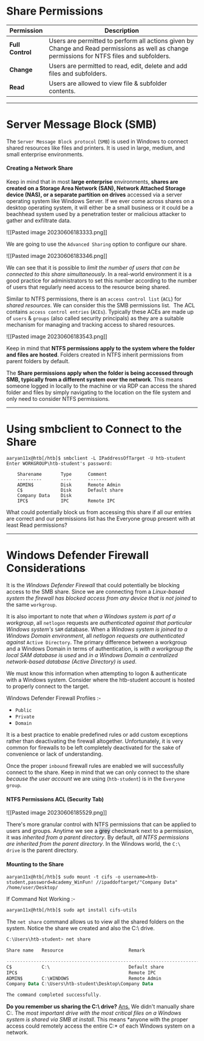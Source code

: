 # Share Permissions
| Permission   | Description                                                                                                                                  |
| ------------ | -------------------------------------------------------------------------------------------------------------------------------------------- |
| **Full Control** | Users are permitted to perform all actions given by Change and Read permissions as well as change permissions for NTFS files and subfolders. | 
| **Change**       | Users are permitted to read, edit, delete and add files and subfolders.                                                                      |
| **Read**         | Users are allowed to view file & subfolder contents.                                                                                         |

---

# Server Message Block (SMB)
The `Server Message Block protocol` (`SMB`) is used in Windows to connect shared resources like files and printers. It is used in large, medium, and small enterprise environments.


#### Creating a Network Share
Keep in mind that in most **large enterprise** environments, **shares are created on a Storage Area Network (SAN), Network Attached Storage device (NAS), or a separate partition on drives** accessed via a server operating system like Windows Server. If we ever come across shares on a desktop operating system, it will either be a small business or it could be a beachhead system used by a penetration tester or malicious attacker to gather and exfiltrate data.

![[Pasted image 20230606183333.png]]

We are going to use the `Advanced Sharing` option to configure our share.

![[Pasted image 20230606183346.png]]

We can see that it is possible to *limit the number of users that can be connected to this share simultaneously*. In a real-world environment it is a good practice for administrators to set this number according to the number of users that regularly need access to the resource being shared.

Similar to NTFS permissions, there is an `access control list` (`ACL`) for *shared resources*. We can consider this the SMB permissions list.  The ACL contains `access control entries` (`ACEs`). Typically these ACEs are made up of `users` & `groups` (also called security principals) as they are a suitable mechanism for managing and tracking access to shared resources.

![[Pasted image 20230606183543.png]]

Keep in mind that **NTFS permissions apply to the system where the folder and files are hosted**. Folders created in NTFS inherit permissions from parent folders by default.

The **Share permissions apply when the folder is being accessed through SMB, typically from a different system over the network**. This means someone logged in locally to the machine or via RDP can access the shared folder and files by simply navigating to the location on the file system and only need to consider NTFS permissions.


---
# Using smbclient to Connect to the Share
```shell
aaryan11x@htb[/htb]$ smbclient -L IPaddressOfTarget -U htb-student
Enter WORKGROUP\htb-student's password: 

	Sharename       Type      Comment
	---------       ----      -------
	ADMIN$          Disk      Remote Admin
	C$              Disk      Default share
	Company Data    Disk      
	IPC$            IPC       Remote IPC
```
What could potentially block us from accessing this share if all our entries are correct and our permissions list has the Everyone group present with at least Read permissions?


---
# Windows Defender Firewall Considerations
It is the *Windows Defender Firewall* that could potentially be blocking access to the SMB share. Since we are connecting from a *Linux-based system the firewall has blocked access from any device that is not joined* to the same `workgroup`.

It is also important to note that *when a Windows system is part of a workgroup*, all `netlogon` requests are *authenticated against that particular Windows system's* `SAM` database.
When a *Windows system is joined to a Windows Domain environment*, all *netlogon requests are authenticated against* `Active Directory`.
The primary difference between a workgroup and a Windows Domain in terms of authentication, is *with a workgroup the local SAM database is used* and *in a Windows Domain a centralized network-based database (Active Directory) is used*.

We must know this information when attempting to logon & authenticate with a Windows system. Consider where the htb-student account is hosted to properly connect to the target.

Windows Defender Firewall Profiles :-
-   `Public`
-   `Private`
-   `Domain`

It is a best practice to enable predefined rules or add custom exceptions rather than deactivating the firewall altogether. Unfortunately, it is very common for firewalls to be left completely deactivated for the sake of convenience or lack of understanding.

Once the proper `inbound` firewall rules are enabled we will successfully connect to the share. Keep in mind that we can only connect to the share *because the user account* we are using (`htb-student`) is in the `Everyone group`.


#### NTFS Permissions ACL (Security Tab)

![[Pasted image 20230606185529.png]]

There's more granular control with NTFS permissions that can be applied to users and groups. Anytime we see a <mark style="background: #CACFD9A6;">grey</mark> checkmark next to a permission, it was *inherited from a parent directory*. By default, *all NTFS permissions are inherited from the parent directory*. In the Windows world, the `C:\ drive` is the parent directory.


#### Mounting to the Share
```shell
aaryan11x@htb[/htb]$ sudo mount -t cifs -o username=htb-student,password=Academy_WinFun! //ipaddoftarget/"Company Data" /home/user/Desktop/
```

If Command Not Working :-
```sh
aaryan11x@htb[/htb]$ sudo apt install cifs-utils
```

The `net share` command allows us to view all the shared folders on the system. Notice the share we created and also the C:\ drive.

```powershell
C:\Users\htb-student> net share

Share name   Resource                        Remark

-------------------------------------------------------------------------------
C$           C:\                             Default share
IPC$                                         Remote IPC
ADMIN$       C:\WINDOWS                      Remote Admin
Company Data C:\Users\htb-student\Desktop\Company Data

The command completed successfully.
```

**Do you remember us sharing the C:\ drive?**
<u>Ans.</u> We didn't manually share C:. The *most important drive with the most critical files on a Windows system is shared via SMB at install*. This means *anyone with the proper access could remotely access the entire C:\* of each Windows system on a network.